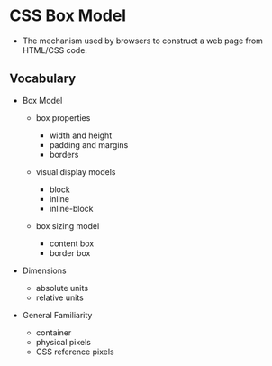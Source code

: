 # CSS Box Model 
- The mechanism used by browsers to construct a web page from HTML/CSS code. 

## Vocabulary
- Box Model 
  - box properties
    - width and height
    - padding and margins
    - borders
  
  - visual display models
    - block
    - inline
    - inline-block

  - box sizing model
    - content box
    - border box
  
- Dimensions
  - absolute units
  - relative units 

- General Familiarity
  - container
  - physical pixels
  - CSS reference pixels


